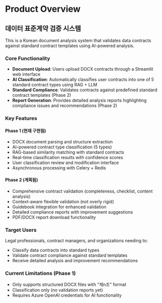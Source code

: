 # Product Overview

## 데이터 표준계약 검증 시스템

This is a Korean document analysis system that validates data contracts against standard contract templates using AI-powered analysis.

### Core Functionality
- **Document Upload**: Users upload DOCX contracts through a Streamlit web interface
- **AI Classification**: Automatically classifies user contracts into one of 5 standard contract types using RAG + LLM
- **Standard Compliance**: Validates contracts against predefined standard contract templates (Phase 2)
- **Report Generation**: Provides detailed analysis reports highlighting compliance issues and recommendations (Phase 2)

### Key Features

#### Phase 1 (현재 구현됨)
- DOCX document parsing and structure extraction
- AI-powered contract type classification (5 types)
- RAG-based similarity matching with standard contracts
- Real-time classification results with confidence scores
- User classification review and modification interface
- Asynchronous processing with Celery + Redis

#### Phase 2 (계획됨)
- Comprehensive contract validation (completeness, checklist, content analysis)
- Context-aware flexible validation (not overly rigid)
- Guidebook integration for enhanced validation
- Detailed compliance reports with improvement suggestions
- PDF/DOCX report download functionality

### Target Users
Legal professionals, contract managers, and organizations needing to:
- Classify data contracts into standard types
- Validate contract compliance against standard templates
- Receive detailed analysis and improvement recommendations

### Current Limitations (Phase 1)
- Only supports structured DOCX files with "제n조" format
- Classification only (no validation reports yet)
- Requires Azure OpenAI credentials for AI functionality